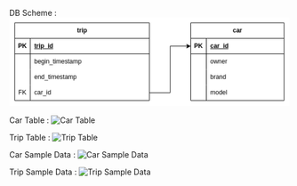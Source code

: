 DB Scheme :
![DB Scheme](db_images/car-trip.drawio.png)

Car Table :
![Car Table](db_images/car_table.drawio.png)

Trip Table :
![Trip Table](db_images/trip_table.drawio.png)

Car Sample Data :
![Car Sample Data](db_images/car_sample_data.drawio.png)

Trip Sample Data :
![Trip Sample Data](db_images/trip_sample_data.drawio.png)
